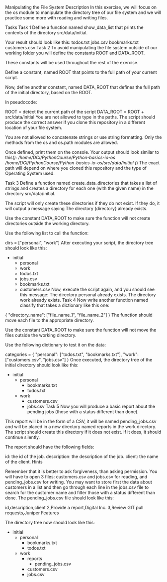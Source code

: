 Manipulating the File System
Description
In this exercise, we will focus on the os module to manipulate the directory tree of our file system and we will practice some more with reading and writing files.

Tasks
Task 1
Define a function named show_data_list that prints the contents of the directory src/data/initial.

Your result should look like this:
todos.txt
jobs.csv
bookmarks.txt
customers.csv
Task 2
To avoid manipulating the file system outside of our working folder you will define the constants ROOT and DATA_ROOT.

These constants will be used throughout the rest of the exercise.

Define a constant, named ROOT that points to the full path of your current script.

Now, define another constant, named DATA_ROOT that defines the full path of the initial directory, based on the ROOT.

In pseudocode:

ROOT = detect the current path of the script
DATA_ROOT = ROOT + src/data/initial
You are not allowed to type in the paths. The script should produce the correct answer if you clone this repository in a different location of your file system.

You are not allowed to concatenate strings or use string formatting. Only the methods from the os and os.path modules are allowed.

Once defined, print them on the console. Your output should look similar to this(*):
/home/DCI/PythonCourse/Python-basics-io-os
/home/DCI/PythonCourse/Python-basics-io-os/src/data/initial
(*) The exact path will depend on where you cloned this repository and the type of Operating System used.

Task 3
Define a function named create_data_directories that takes a list of strings and creates a directory for each one (with the given name) in the directory src/data/initial.

The script will only create these directories if they do not exist. If they do, it will output a message saying The directory {directory} already exists.

Use the constant DATA_ROOT to make sure the function will not create directories outside the working directory.

Use the following list to call the function:

dirs = ["personal", "work"]
After executing your script, the directory tree should look like this:
+ initial
    + personal
    + work
    - todos.txt
    - jobs.csv
    - bookmarks.txt
    - customers.csv
      Now, execute the script again, and you should see this message:
      The directory personal already exists.
      The directory work already exists.
      Task 4
      Now write another function named classify that takes a dictionary like this one:

{
"directory_name": ["file_name_1", "file_name_2"]
}
The function should move each file to the appropriate directory.

Use the constant DATA_ROOT to make sure the function will not move the files outside the working directory.

Use the following dictionary to test it on the data:

categories = {
"personal": ["todos.txt", "bookmarks.txt"],
"work": ["customers.csv", "jobs.csv"]
}
Once executed, the directory tree of the initial directory should look like this:
+ initial
    + personal
        - bookmarks.txt
        - todos.txt
    + work
        - customers.csv
        - jobs.csv
          Task 5
          Now you will produce a basic report about the pending jobs (those with a status different than done).

This report will be in the form of a CSV, it will be named pending_jobs.csv and will be placed in a new directory named reports in the work directory. The script should create this directory if it does not exist. If it does, it should continue silently.

The report should have the following fields:

id: the id of the job.
description: the description of the job.
client: the name of the client.
Hints

Remember that it is better to ask forgiveness, than asking permission.
You will have to open 3 files: customers.csv and jobs.csv for reading, and pending_jobs.csv for writing.
You may want to store first the data about customers in a list and then go through each line in the jobs.csv file to search for the customer name and filter those with a status different than done.
The pending_jobs.csv file should look like this:

id,description,client
2,Provide a report,Digital Inc.
3,Review GIT pull requests,Juniper Features

The directory tree now should look like this:

+ initial
    + personal
        - bookmarks.txt
        - todos.txt
    + work
        + reports
            - pending_jobs.csv
        - customers.csv
        - jobs.csv
